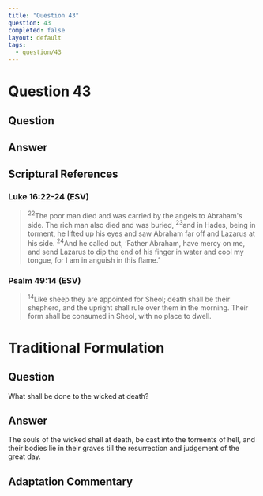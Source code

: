 ```yaml
---
title: "Question 43"
question: 43
completed: false
layout: default
tags:
  - question/43
---
```

# Question 43

## Question


## Answer


## Scriptural References
### Luke 16:22-24 (ESV)
> <sup>22</sup>The poor man died and was carried by the angels to Abraham's side. The rich man also died and was buried,
> <sup>23</sup>and in Hades, being in torment, he lifted up his eyes and saw Abraham far off and Lazarus at his side.
> <sup>24</sup>And he called out, ‘Father Abraham, have mercy on me, and send Lazarus to dip the end of his finger in water and cool my tongue, for I am in anguish in this flame.’

### Psalm 49:14 (ESV)
> <sup>14</sup>Like sheep they are appointed for Sheol; death shall be their shepherd, and the upright shall rule over them in the morning. Their form shall be consumed in Sheol, with no place to dwell.

# Traditional Formulation
## Question
What shall be done to the wicked at death?

## Answer
The souls of the wicked shall at death, be cast into the torments of hell, and their bodies lie in their graves till the resurrection and judgement of the great day.

## Adaptation Commentary
